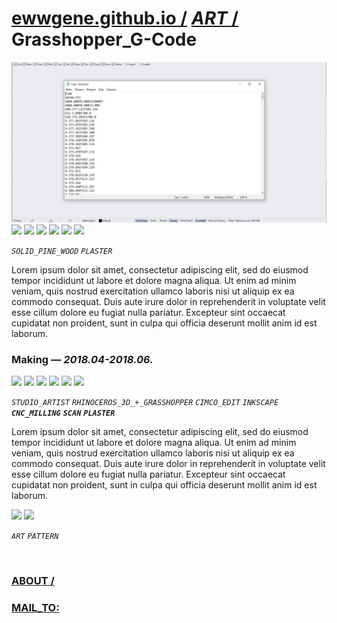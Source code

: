 
# [ewwgene.github.io /](https://ewwgene.github.io/) [_ART_ /](https://ewwgene.github.io/ART) Grasshopper_G-Code

[![Grasshopper_G-Code](/100.jpg)](https://ewwgene.github.io/Grasshopper_G-Code/Carousel)<br> <a id="111" href="https://ewwgene.github.io/Grasshopper_G-Code/Carousel/#111"><img src="https://ewwgene.github.io/Grasshopper_G-Code/111.jpg" height="66"></a> <a id="113" href="https://ewwgene.github.io/Grasshopper_G-Code/Carousel/#113"><img src="https://ewwgene.github.io/Grasshopper_G-Code/113.jpg" height="66"></a> <a id="115" href="https://ewwgene.github.io/Grasshopper_G-Code/Carousel/#115"><img src="https://ewwgene.github.io/Grasshopper_G-Code/115.jpg" height="66"></a> <a id="117" href="https://ewwgene.github.io/Grasshopper_G-Code/Carousel/#117"><img src="https://ewwgene.github.io/Grasshopper_G-Code/117.jpg" height="66"></a> <a id="119" href="https://ewwgene.github.io/Grasshopper_G-Code/Carousel/#119"><img src="https://ewwgene.github.io/Grasshopper_G-Code/119.jpg" height="66"></a> <a id="121" href="https://ewwgene.github.io/Grasshopper_G-Code/Carousel/#121"><img src="https://ewwgene.github.io/Grasshopper_G-Code/121.jpg" height="66"></a> <a id="text">&#160;</a>

_`SOLID_PINE_WOOD`_ _`PLASTER`_ 

Lorem ipsum dolor sit amet, consectetur adipiscing elit, sed do eiusmod tempor incididunt ut labore et dolore magna aliqua. Ut enim ad minim veniam, quis nostrud exercitation ullamco laboris nisi ut aliquip ex ea commodo consequat. Duis aute irure dolor in reprehenderit in voluptate velit esse cillum dolore eu fugiat nulla pariatur. Excepteur sint occaecat cupidatat non proident, sunt in culpa qui officia deserunt mollit anim id est laborum.

### Making — _2018.04-2018.06._
<a id="411m" href="https://ewwgene.github.io/Grasshopper_G-Code/Carousel/#411m"><img src="https://ewwgene.github.io/Grasshopper_G-Code/Making/411.jpg" height="66"></a> <a id="413m" href="https://ewwgene.github.io/Grasshopper_G-Code/Carousel/#413m"><img src="https://ewwgene.github.io/Grasshopper_G-Code/Making/413.jpg" height="66"></a> <a id="415m" href="https://ewwgene.github.io/Grasshopper_G-Code/Carousel/#415m"><img src="https://ewwgene.github.io/Grasshopper_G-Code/Making/415.jpg" height="66"></a> <a id="417m" href="https://ewwgene.github.io/Grasshopper_G-Code/Carousel/#417m"><img src="https://ewwgene.github.io/Grasshopper_G-Code/Making/417.jpg" height="66"></a> <a id="419m" href="https://ewwgene.github.io/Grasshopper_G-Code/Carousel/#419m"><img src="https://ewwgene.github.io/Grasshopper_G-Code/Making/419.jpg" height="66"></a> <a id="421m" href="https://ewwgene.github.io/Grasshopper_G-Code/Carousel/#421m"><img src="https://ewwgene.github.io/Grasshopper_G-Code/Making/421.jpg" height="66"></a>  

_`STUDIO_ARTIST`_ _`RHINOCEROS_3D_+_GRASSHOPPER`_ _`CIMCO_EDIT`_ _`INKSCAPE`_  _**`CNC_MILLING`**_ _**`SCAN`**_ _**`PLASTER`**_ 

Lorem ipsum dolor sit amet, consectetur adipiscing elit, sed do eiusmod tempor incididunt ut labore et dolore magna aliqua. Ut enim ad minim veniam, quis nostrud exercitation ullamco laboris nisi ut aliquip ex ea commodo consequat. Duis aute irure dolor in reprehenderit in voluptate velit esse cillum dolore eu fugiat nulla pariatur. Excepteur sint occaecat cupidatat non proident, sunt in culpa qui officia deserunt mollit anim id est laborum.

<a id="311" href="https://ewwgene.github.io/Grasshopper_G-Code/Carousel/#311"><img src="https://ewwgene.github.io/Grasshopper_G-Code/311.jpg" height="66"></a> <a id="313" href="https://ewwgene.github.io/Grasshopper_G-Code/Carousel/#313"><img src="https://ewwgene.github.io/Grasshopper_G-Code/313.jpg" height="66"></a> 

_`ART`_ _`PATTERN`_ 

<br> 

### [ABOUT /](https://ewwgene.github.io/ABOUT)
### [MAIL_TO:](mailto:r0cam@me.com)